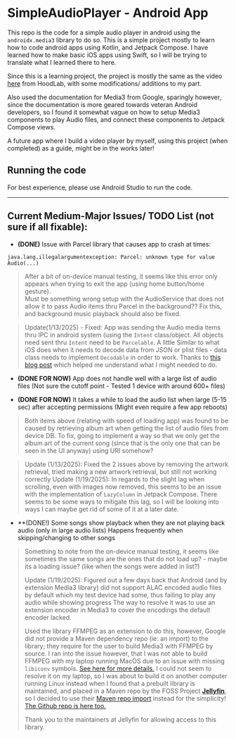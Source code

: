 # SimpleAudioPlayer - Android App

This repo is the code for a simple audio player in android using the `androidx.media3` library to do so.
This is a simple project mostly to learn how to code android apps using Kotlin, and Jetpack Compose.
I have learned how to make basic iOS apps using Swift, so I will be trying to translate what I learned there to here.

Since this is a learning project, the project is mostly the same as the video [here](https://www.youtube.com/watch?v=XrcmjIW45u8) from HoodLab, with some modifications/ 
additions to my part.

Also used the documentation for Media3 from Google, sparingly however, since the documentation is more geared towards veteran Android developers, so I found it somewhat 
vague on how to setup Media3 components to play Audio files, and connect these components to Jetpack Compose views.

A future app where I build a video player by myself, using this project (when completed) as a guide, might be in the works later!

## Running the code
For best experience, please use Android Studio to run the code.

---

## Current Medium-Major Issues/ TODO List (not sure if all fixable):
- **(DONE)** Issue with Parcel library that causes app to crash at times: 
```
java.lang.illegalargumentexception: Parcel: unknown type for value Audio(...)
```
>After a bit of on-device manual testing, it seems like this error only appears when trying to exit the app (using home button/home gesture).   
>Must be something wrong setup with the AudioService that does not allow it to pass Audio items thru Parcel in the background?? Fix this, and background music playback should also be fixed.

> Update(1/13/2025) - Fixed: App was sending the Audio media items thru IPC in android system (using the `Intent` class/object. All objects need sent thru `Intent` need to be `Parcelable`. A little Similar to what iOS does when it needs to decode data from JSON or plist files - data class needs to implement `Decodable` in order to work.
> Thanks to [this blog post](https://prasanta-paul.blogspot.com/2010/06/android-parcelable-example.html) which helped me understand what I might needed to do.

- **(DONE FOR NOW)** App does not handle well with a large list of audio files (Not sure the cutoff point - Tested 1 device with around 600+ files)

- **(DONE FOR NOW)** It takes a while to load the audio list when large (5-15 sec) after accepting permissions (Might even require a few app reboots)

>Both items above (relating with speed of loading app) was found to be caused by retrieving album art
>when getting the list of audio files from device DB. To fix, going to implement a way so that we only get the album art of the current song (since that is the only one that can be seen in the UI anyway) using URI somehow?

> Update (1/13/2025): Fixed the 2 issues above by removing the artwork retrieval, tried making a new artwork retrieval, but still not working correctly
> Update (1/19/2025): In regards to the slight lag when scrolling, even with images now removed, this seems to be an issue with the implementation of `LazyColumn` in Jetpack Compose.
> There seems to be some ways to mitigate this lag, so I will be looking into ways I can maybe get rid of some of it at a later date.



- **(DONE!) Some songs show playback when they are not playing back audio (only in large audio lists) Happens frequently when skipping/changing to other songs 
> Something to note from the on-device manual testing, it seems like sometimes the same songs are the ones that do not load up? - maybe its a loading issue? (like when the songs were added in list?)
> 
> Update (1/19/2025): Figured out a few days back that Android (and by extension Media3 library) did not support ALAC encoded audio files by default
> which my test device had some, thus failing to play any audio while showing progress
> The way to resolve it was to use an extension encoder in Media3 to cover the encodings the default encoder lacked.
> 
> Used the library FFMPEG as an extension to do this, however, Google did not provide a Maven dependency repo (ie: an import) to the library; they require for the user to build Media3 with FFMPEG by source.
> I ran into the issue however, that I was not able to build FFMPEG with my laptop running MacOS due to an issue with missing `libiconv` symbols. [See here for more details.](https://stackoverflow.com/questions/57734434/libiconv-or-iconv-undefined-symbol-on-mac-osx)
> I could not seem to resolve it on my laptop, so I was about to build it on another computer running Linux instead when I found that a prebuilt library is maintained, and placed in a Maven repo by the
> FOSS Project **[Jellyfin](https://www.jellyfin.org/)**, so I decided to use their [Maven repo import](https://www.google.com/url?sa=t&source=web&rct=j&opi=89978449&url=https://central.sonatype.com/artifact/org.jellyfin.media3/media3-ffmpeg-decoder&ved=2ahUKEwilx8fPioOLAxUb5skDHRbXO2EQFnoECBIQAQ&usg=AOvVaw2tke5tib2L6tCSwX31sozI) instead for the simplicity!
> [The Github repo is here too.](https://www.google.com/url?sa=t&source=web&rct=j&opi=89978449&url=https://central.sonatype.com/artifact/org.jellyfin.media3/media3-ffmpeg-decoder&ved=2ahUKEwilx8fPioOLAxUb5skDHRbXO2EQFnoECBIQAQ&usg=AOvVaw2tke5tib2L6tCSwX31sozI)
> 
> Thank you to the maintainers at Jellyfin for allowing access to this library.

